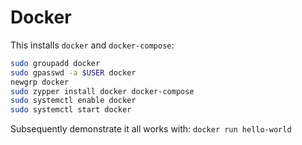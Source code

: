 # Docker

This installs `docker` and `docker-compose`:

```sh
sudo groupadd docker
sudo gpasswd -a $USER docker
newgrp docker
sudo zypper install docker docker-compose
sudo systemctl enable docker
sudo systemctl start docker
```

Subsequently demonstrate it all works with: `docker run hello-world`
